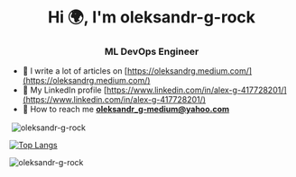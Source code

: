 <h1 align="center">Hi 🌍, I'm oleksandr-g-rock</h1>
<h3 align="center">ML DevOps Engineer</h3>

- 📜 I write a lot of articles on [https://oleksandrg.medium.com/](https://oleksandrg.medium.com/)
- 📶 My LinkedIn profile [https://www.linkedin.com/in/alex-g-417728201/](https://www.linkedin.com/in/alex-g-417728201/)
- 📧 How to reach me **oleksandr_g-medium@yahoo.com**


<p>&nbsp;<img align="center" src="https://github-readme-stats.vercel.app/api?username=oleksandr-g-rock&show_icons=true&theme= highcontrast" alt="oleksandr-g-rock" /></p>


[![Top Langs](https://github-readme-stats.vercel.app/api/top-langs/?username=oleksandr-g-rock&layout=compact)](https://github.com/anuraghazra/github-readme-stats)




<p align="left"> <img src="https://komarev.com/ghpvc/?username=oleksandr-g-rock" alt="oleksandr-g-rock" /> </p>
